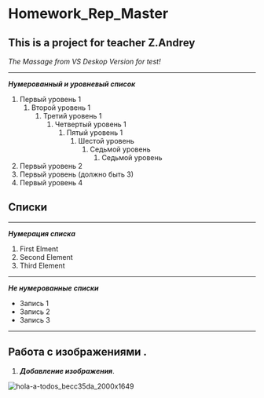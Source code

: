 # Homework_Rep_Master
**This is a project for teacher Z.Andrey**
--------------------------
*The Massage from VS Deskop Version for test!*

--------------------------
***Нумерованный и уровневый список***
1. Первый уровень 1
    1. Второй уровень 1
        1. Третий уровень 1
            1. Четвертый уровень 1
                1. Пятый уровень 1
                    1. Шестой уровень
                        1. Седьмой уровень
                            1. Седьмой уровень
2. Первый уровень 2
2. Первый уровень (должно быть 3)
4. Первый уровень 4
## Списки 
--------------------------
***Нумерация списка***
1. First Elment
2. Second Element
3. Third Element
---------------------------
 ***Не нумерованные списки***
* Запись 1
* Запись 2
* Запись 3 
------------------------------
 ## Работа с изображениями .
1. ***Добавление изображения***. 
            
![hola-a-todos_becc35da_2000x1649](https://user-images.githubusercontent.com/109942162/181155578-1af2bf0e-b37c-425c-b923-1c515e94ef04.jpg)
